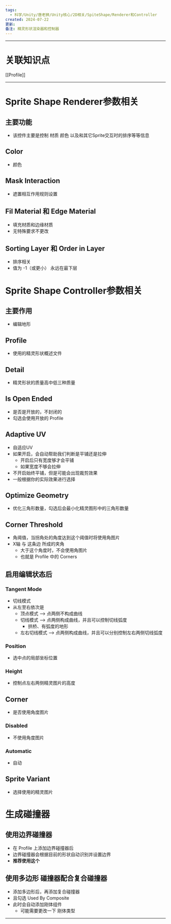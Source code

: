 ```yaml
---
tags:
  - 科学/Unity/唐老狮/Unity核心/2D相关/SpiteShape/Renderer和Controller
created: 2024-07-22
更新: 
备注: 精灵形状渲染器和控制器
---
```


---
# 关联知识点

[[Profile]]

---
# Sprite Shape Renderer参数相关
## 主要功能

- 该控件主要是控制 材质 颜色 以及和其它Sprite交互时的排序等等信息
## Color

- 颜色
## Mask Interaction

- 遮置相互作用规则设置
## Fil Material 和 Edge Material

- 填充材质和边缘材质
- 无特殊要求不更改
## Sorting Layer 和 Order in Layer

- 排序相关
- 值为 -1（或更小） 永远在最下层
# Sprite Shape Controller参数相关
## 主要作用

- 编辑地形
## Profile

- 使用的精灵形状概述文件
## Detail

- 精灵形状的质量高中低三种质量
## Is Open Ended

- 是否是开放的，不封闭的
- 勾选会使用开放的 Profile
## Adaptive UV

- 自适应UV
- 如果开启，会自动帮助我们判断是平铺还是拉伸
	- 开启后只有宽度够才会平铺
	- 如果宽度不够会拉伸
- 不开启始终平铺，但是可能会出现裁剪效果
- 一般根据你的实际效果进行选择
## Optimize Geometry

- 优化三角形数量，勾选后会最小化精灵图形中的三角形数量
## Corner Threshold

- 角阈值，当拐角处的角度达到这个阈值时将使用角图片
- X轴 与 这条边 所成的夹角
	- 大于这个角度时，不会使用角图片
	- 也就是 Profile 中的 Corners
## 启用编辑状态后
### Tangent Mode

- 切线模式
- 从左至右依次是
	- 顶点模式 ——> 点两侧不构成曲线
	- 切线模式 ——> 点两侧构成曲线，并且可以控制切线弧度
		- 拱桥、有弧度的地形
	- 左右切线模式 ——> 点两侧构成曲线，并且可以分别控制左右两侧切线弧度
### Position

- 选中点的局部坐标位置
### Height

- 控制点左右两侧精灵图片的高度
## Corner

- 是否使用角度图片
### Disabled

- 不使用角度图片
### Automatic

- 自动
## Sprite Variant

- 选择使用的精灵图片
# 生成碰撞器

## 使用边界碰撞器

- 在 Profile 上添加边界碰撞器后
- 边界碰撞器会根据目前的形状自动识别并设置边界
- **推荐使用这个**
## 使用多边形 碰撞器配合复合碰撞器

- 添加多边形后，再添加复合碰撞器
- 且勾选 Used By Composite
- 此时会自动添加刚体组件
	- 可能需要更改一下 刚体类型

---
